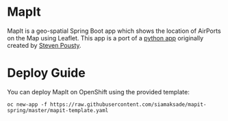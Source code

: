 # MapIt

MapIt is a geo-spatial Spring Boot app which shows the location of AirPorts on the Map using Leaflet. This app is a
port of a [python app](https://github.com/thesteve0/awsdemo) originally created by [Steven Pousty](https://github.com/thesteve0).

# Deploy Guide

You can deploy MapIt on OpenShift using the provided template:
```
oc new-app -f https://raw.githubusercontent.com/siamaksade/mapit-spring/master/mapit-template.yaml
```

